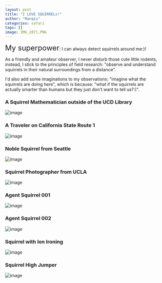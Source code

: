 ```yaml
---
layout: post
title: "I LOVE SQUIRRELs!"
author: "Manqiu"
categories: safari
tags: []
image: IMG_2871.PNG
---
```


<span style="font-size:24px;">My superpower</span>: I can always detect squirrels around me:)! 

As a friendly and amateur observer, I never disturb those cute little rodents, instead, I stick to the principles of field research: "observe and understand squirrels in their natural surroundings from a distance". 

I'd also add some imaginations to my observations: "imagine what the squirrels are doing here", which is because: "what if the squirrels are actually smarter than humans but they just don't want to tell us?:)".


### A Squirrel Mathematician outside of the UCD Library

![image](/photo/assets/img/sq0.PNG)

### A Traveler on California State Route 1

![image](/photo/assets/img/sq1.PNG)

### Noble Squirrel from Seattle

![image](/photo/assets/img/sq2.PNG)


### Squirrel Photographer from UCLA

![image](/photo/assets/img/sq3.PNG)


### Agent Squirrel 001

![image](/photo/assets/img/sq4.jpeg)

### Agent Squirrel 002

![image](/photo/assets/img/sq5.jpeg)


### Squirrel with Ion Ironing

![image](/photo/assets/img/sq6.PNG)

### Squirrel High Jumper

![image](/photo/assets/img/sq7.PNG)







